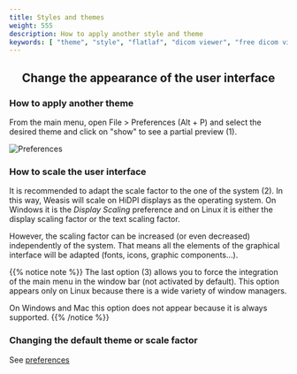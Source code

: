 ```yaml
---
title: Styles and themes
weight: 555
description: How to apply another style and theme
keywords: [ "theme", "style", "flatlaf", "dicom viewer", "free dicom viewer", "open source dicom viewer", "weasis dicom viewer",  "multi-platform dicom viewer", "pacs viewer" ]
---
```


## <center>Change the appearance of the user interface</center>

### How to apply another theme
From the main menu, open File > Preferences (Alt + P) and select the desired theme and click on "show" to see a partial preview (1).

![Preferences](/tuto/theme-prefs.png?classes=shadow)
<br>
### How to scale the user interface

It is recommended to adapt the scale factor to the one of the system (2). In this way, Weasis will scale on HiDPI displays as the operating system. On Windows it is the *Display Scaling* preference and on  Linux it is either the display scaling factor or the text scaling factor.

However, the scaling factor can be increased (or even decreased) independently of the system. That means all the elements of the graphical interface will be adapted (fonts, icons, graphic components...).

{{% notice note %}}
The last option (3) allows you to force the integration of the main menu in the window bar (not activated by default). This option appears only on Linux because there is a wide variety of window managers.

On Windows and Mac this option does not appear because it is always supported.
{{% /notice %}}

### Changing the default theme or scale factor
See [preferences](../../basics/customize/preferences/#examples-of-properties-in-ext-configproperties)
